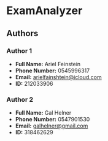 # ExamAnalyzer

## Authors

### Author 1
- **Full Name:** Ariel Feinstein
- **Phone Number:** 0545996317
- **Email:** arielfainshtein@icloud.com 
- **ID:** 212033906

### Author 2
- **Full Name:** Gal Helner
- **Phone Number:** 0547901530
- **Email:** galhelner@gmail.com
- **ID:** 318462629
